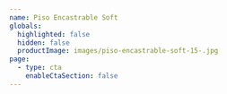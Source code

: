 ```yaml
---
name: Piso Encastrable Soft
globals:
  highlighted: false
  hidden: false
  productImage: images/piso-encastrable-soft-15-.jpg
page:
  - type: cta
    enableCtaSection: false
---
```

